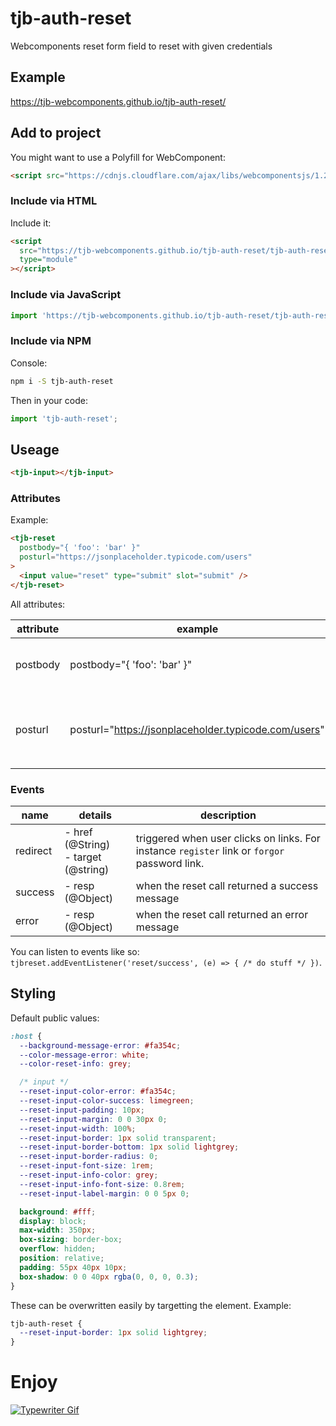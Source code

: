 # tjb-auth-reset

Webcomponents reset form field to reset with given credentials

## Example

https://tjb-webcomponents.github.io/tjb-auth-reset/

## Add to project

You might want to use a Polyfill for WebComponent:

```html
<script src="https://cdnjs.cloudflare.com/ajax/libs/webcomponentsjs/1.2.0/webcomponents-lite.js"></script>
```

### Include via HTML

Include it:

```html
<script
  src="https://tjb-webcomponents.github.io/tjb-auth-reset/tjb-auth-reset.min.js"
  type="module"
></script>
```

### Include via JavaScript

```JavaScript
import 'https://tjb-webcomponents.github.io/tjb-auth-reset/tjb-auth-reset.min.js'
```

### Include via NPM

Console:

```bash
npm i -S tjb-auth-reset
```

Then in your code:

```JavaScript
import 'tjb-auth-reset';
```

## Useage

```html
<tjb-input></tjb-input>
```

### Attributes

Example:

```html
<tjb-reset
  postbody="{ 'foo': 'bar' }"
  posturl="https://jsonplaceholder.typicode.com/users"
>
  <input value="reset" type="submit" slot="submit" />
</tjb-reset>
```

All attributes:

| attribute | example                                              | description                                                                             |
| --------- | ---------------------------------------------------- | --------------------------------------------------------------------------------------- |
| postbody  | postbody="{ 'foo': 'bar' }"                          | JSON Object that will be added to the remote reset POSt call.                           |
| posturl   | posturl="https://jsonplaceholder.typicode.com/users" | `URL` that will be called with a `POST` call and credentials as `application/json` body |

### Events

| name     | details                                  | description                                                                                  |
| -------- | ---------------------------------------- | -------------------------------------------------------------------------------------------- |
| redirect | - href (@String) <br> - target (@string) | triggered when user clicks on links. For instance `register` link or `forgor` password link. |
| success  | - resp (@Object)                         | when the reset call returned a success message                                               |
| error    | - resp (@Object)                         | when the reset call returned an error message                                                |

You can listen to events like so: `tjbreset.addEventListener('reset/success', (e) => { /* do stuff */ })`.

## Styling

Default public values:

```css
:host {
  --background-message-error: #fa354c;
  --color-message-error: white;
  --color-reset-info: grey;

  /* input */
  --reset-input-color-error: #fa354c;
  --reset-input-color-success: limegreen;
  --reset-input-padding: 10px;
  --reset-input-margin: 0 0 30px 0;
  --reset-input-width: 100%;
  --reset-input-border: 1px solid transparent;
  --reset-input-border-bottom: 1px solid lightgrey;
  --reset-input-border-radius: 0;
  --reset-input-font-size: 1rem;
  --reset-input-info-color: grey;
  --reset-input-info-font-size: 0.8rem;
  --reset-input-label-margin: 0 0 5px 0;

  background: #fff;
  display: block;
  max-width: 350px;
  box-sizing: border-box;
  overflow: hidden;
  position: relative;
  padding: 55px 40px 10px;
  box-shadow: 0 0 40px rgba(0, 0, 0, 0.3);
}
```

These can be overwritten easily by targetting the element. Example:

```css
tjb-auth-reset {
  --reset-input-border: 1px solid lightgrey;
}
```

# Enjoy

[![Typewriter Gif](https://tjb-webcomponents.github.io/html-template-string/typewriter.gif)](http://thibaultjanbeyer.com/)
